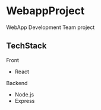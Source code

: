 # WebappProject
WebApp Development Team project

## TechStack
Front
* React

Backend
* Node.js
* Express
